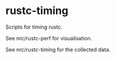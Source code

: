 # rustc-timing

Scripts for timing rustc.

See nrc/rustc-perf for visualisation.

See nrc/rustc-timing for the collected data.
